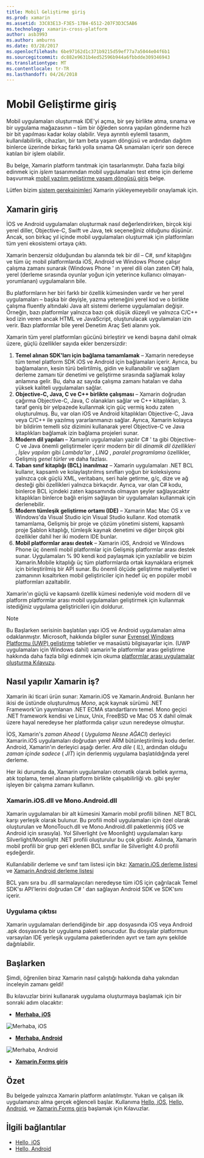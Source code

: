 ```yaml
---
title: Mobil Geliştirme giriş
ms.prod: xamarin
ms.assetid: 33C83E13-F3E5-17B4-6512-207F3D3C5AB6
ms.technology: xamarin-cross-platform
author: asb3993
ms.author: amburns
ms.date: 03/28/2017
ms.openlocfilehash: 6be97162d1c371b9215d59ef77a7a5044e04f6b1
ms.sourcegitcommit: dc882e9631b4ed52596b944a6fbbdde309346943
ms.translationtype: MT
ms.contentlocale: tr-TR
ms.lasthandoff: 04/26/2018
---
```

# <a name="introduction-to-mobile-development"></a>Mobil Geliştirme giriş

Mobil uygulamaları oluşturmak IDE'yi açma, bir şey birlikte atma, sınama ve bir uygulama mağazasının – tüm bir öğleden sonra yapılan gönderme hızlı bir bit yapılması kadar kolay olabilir. Veya ayrıntılı eylemli tasarım, kullanılabilirlik, cihazları, bir tam beta yaşam döngüsü ve ardından dağıtım binlerce üzerinde birkaç farklı yolla sınama QA sınamaları içerir son derece katılan bir işlem olabilir.

Bu belge, Xamarin platform tanıtmak için tasarlanmıştır. Daha fazla bilgi edinmek için *işlem* tasarımından mobil uygulamaları test etme için derleme başvurmak [mobil yazılım geliştirme yaşam döngüsü giriş](~/cross-platform/get-started/introduction-to-mobile-sdlc.md) belge.

Lütfen bizim [sistem gereksinimleri](~/cross-platform/get-started/requirements.md#mac) Xamarin yükleyemeyebilir onaylamak için.

## <a name="introduction-to-xamarin"></a>Xamarin giriş

İOS ve Android uygulamaları oluşturmak nasıl değerlendirirken, birçok kişi yerel diller, Objective-C, Swift ve Java, tek seçeneğiniz olduğunu düşünür. Ancak, son birkaç yıl içinde mobil uygulamaları oluşturmak için platformları tüm yeni ekosistemi ortaya çıktı.

Xamarin benzersiz olduğundan bu alanında tek bir dil – C#, sınıf kitaplığını ve tüm üç mobil platformlarda iOS, Android ve Windows Phone çalışır çalışma zamanı sunarak (Windows Phone ' ın yerel dili olan zaten C#) hala, yerel (derleme sırasında oyunlar yoğun için yeterince kullanıcı olmayan-yorumlanan) uygulamaların bile.

Bu platformların her biri farklı bir özellik kümesinden vardır ve her yerel uygulamaları – başka bir deyişle, yazma yeteneğini yerel kod ve o birlikte çalışma fluently altındaki Java alt sistemi derleme uygulamaları değişir. Örneğin, bazı platformlar yalnızca bazı çok düşük düzeyli ve yalnızca C/C++ kod izin veren ancak HTML ve JavaScript, oluşturulacak uygulamaları izin verir. Bazı platformlar bile yerel Denetim Araç Seti alanını yok.

Xamarin tüm yerel platformları gücünü birleştirir ve kendi başına dahil olmak üzere, güçlü özellikler sayıda ekler benzersizdir:

1.   **Temel alınan SDK'ları için bağlama tamamlamak** – Xamarin neredeyse tüm temel platform SDK iOS ve Android için bağlamaları içerir. Ayrıca, bu bağlamaların, kesin türü belirtilmiş, gidin ve kullanabilir ve sağlam derleme zamanı tür denetimi ve geliştirme sırasında sağlamak kolay anlamına gelir. Bu, daha az sayıda çalışma zamanı hataları ve daha yüksek kaliteli uygulamaları sağlar.
1.   **Objective-C, Java, C ve C++ birlikte çalışması** – Xamarin doğrudan çağırma Objective-C, Java, C olanakları sağlar ve C++ kitaplıkları, 3. taraf geniş bir yelpazede kullanmak için güç vermiş kodu zaten oluşturulmuş. Bu, var olan iOS ve Android kitaplıkları Objective-C, Java veya C/C++ ile yazılmış yararlanmanızı sağlar. Ayrıca, Xamarin kolayca bir bildirim temelli söz dizimini kullanarak yerel Objective-C ve Java kitaplıkları bağlamak izin bağlama projeleri sunar.
1.   **Modern dil yapıları** – Xamarin uygulamaları yazılır C# ' ta gibi Objective-C ve Java önemli geliştirmeler içerir modern bir dil *dinamik dil özellikleri* ,  *İşlev yapıları* gibi *Lambda'lar* , *LINQ* , *paralel programlama* özellikler, Gelişmiş *genel türler*  ve daha fazlası.
1.   **Taban sınıf kitaplığı (BCL) inanılmaz** – Xamarin uygulamaları .NET BCL kullanır, kapsamlı ve kolaylaştırılmış sınıfları yoğun bir koleksiyonu yalnızca çok güçlü XML, veritabanı, seri hale getirme, g/ç, dize ve ağ desteği gibi özellikleri yalnızca birkaçıdır. Ayrıca, var olan C# kodu, binlerce BCL içindeki zaten kapsamında olmayan şeyler sağlayacaktır kitaplıkları binlerce bağlı erişim sağlayan bir uygulamaları kullanmak için derlenebilir.
1.   **Modern tümleşik geliştirme ortamı (IDE)** – Xamarin Mac Mac OS x ve Windows'da Visual Studio için Visual Studio kullanır. Kod otomatik tamamlama, Gelişmiş bir proje ve çözüm yönetimi sistemi, kapsamlı proje Şablon kitaplığı, tümleşik kaynak denetimi ve diğer birçok gibi özellikler dahil her iki modern IDE bunlar.
1.   **Mobil platformlar arası destek** – Xamarin iOS, Android ve Windows Phone üç önemli mobil platformlar için Gelişmiş platformlar arası destek sunar. Uygulamaları % 90 kendi kod paylaşmak için yazılabilir ve bizim Xamarin.Mobile kitaplığı üç tüm platformlarda ortak kaynaklara erişmek için birleştirilmiş bir API sunar. Bu önemli ölçüde geliştirme maliyetleri ve zamanının kısaltırken mobil geliştiriciler için hedef üç en popüler mobil platformları azaltabilir.


Xamarin'ın güçlü ve kapsamlı özellik kümesi nedeniyle void modern dil ve platform platformlar arası mobil uygulamaları geliştirmek için kullanmak istediğiniz uygulama geliştiricileri için doldurur.


> [!NOTE]
> Bu Başlarken serisinin başlatılan yapı iOS ve Android uygulamaları alma odaklanmıştır. Microsoft, hakkında bilgiler sunar [Evrensel Windows Platformu (UWP) geliştirme](https://docs.microsoft.com/windows/uwp/develop/) tabletler ve masaüstü bilgisayarlar için. (UWP uygulamaları için Windows dahil) xamarin'le platformlar arası geliştirme hakkında daha fazla bilgi edinmek için okuma [platformlar arası uygulamalar oluşturma Kılavuzu](~/cross-platform/app-fundamentals/building-cross-platform-applications/index.md).



## <a name="how-does-xamarin-work"></a>Nasıl yapılır Xamarin iş?

Xamarin iki ticari ürün sunar: Xamarin.iOS ve Xamarin.Android. Bunların her ikisi de üstünde oluşturulmuş *Mono*, açık kaynak sürümü .NET Framework'ün yayımlanan .NET ECMA standartlarını temel. Mono geçici .NET framework kendisi ve Linux, Unix, FreeBSD ve Mac OS X dahil olmak üzere hayal neredeyse her platformda çalışır uzun neredeyse olmuştur.

İOS, Xamarin's *zaman Ahead* ( *Uygulama Nesne AĞACI*) derleyici Xamarin.iOS uygulamaları doğrudan yerel ARM bütünleştirilmiş kodu derler. Android, Xamarin'ın derleyici aşağı derler. *Ara dile* ( *IL*), ardından olduğu *zaman içinde sadece* ( *JIT*) için derlenmiş uygulama başlatıldığında yerel derleme.

Her iki durumda da, Xamarin uygulamaları otomatik olarak bellek ayırma, atık toplama, temel alınan platform birlikte çalışabilirliği vb. gibi şeyler işleyen bir çalışma zamanı kullanın.



### <a name="xamariniosdll-and-monoandroiddll"></a>Xamarin.iOS.dll ve Mono.Android.dll

Xamarin uygulamaları bir alt kümesini Xamarin mobil profili bilinen .NET BCL karşı yerleşik olarak bulunur. Bu profili mobil uygulamaları için özel olarak oluşturulan ve MonoTouch.dll ve Mono.Android.dll paketlenmiş (iOS ve Android için sırasıyla). Yol Silverlight (ve Moonlight) uygulamaları karşı Silverlight/Moonlight .NET profili oluşturulur bu çok gibidir. Aslında, Xamarin mobil profili bir grup geri eklenen BCL sınıflar ile Silverlight 4.0 profili eşdeğerdir.

Kullanılabilir derleme ve sınıf tam listesi için bkz: [Xamarin.iOS derleme listesi](~/cross-platform/internals/available-assemblies.md) ve [Xamarin.Android derleme listesi](~/cross-platform/internals/available-assemblies.md)

BCL yanı sıra bu .dll sarmalayıcıları neredeyse tüm iOS için çağrılacak Temel SDK'sı API'lerini doğrudan C# ' dan sağlayan Android SDK ve SDK'sını içerir.



### <a name="application-output"></a>Uygulama çıktısı

Xamarin uygulamaları derlendiğinde bir .app dosyasında iOS veya Android .apk dosyasında bir uygulama paketi sonucudur. Bu dosyalar platformun varsayılan IDE yerleşik uygulama paketlerinden ayırt ve tam aynı şekilde dağıtılabilir.



## <a name="getting-started"></a>Başlarken

Şimdi, öğrenilen biraz Xamarin nasıl çalıştığı hakkında daha yakından inceleyin zamanı geldi!

Bu kılavuzlar birini kullanarak uygulama oluşturmaya başlamak için bir sonraki adım olacaktır:

* [**Merhaba, iOS**](~/ios/get-started/hello-ios/index.md)

![](introduction-to-mobile-development-images/ios.png "Merhaba, iOS")


* [**Merhaba, Android**](~/android/get-started/hello-android/index.md)

![](introduction-to-mobile-development-images/android.png "Merhaba, Android")


* [**Xamarin.Forms giriş**](~/xamarin-forms/get-started/introduction-to-xamarin-forms.md)





## <a name="summary"></a>Özet

Bu belgede yalnızca Xamarin platform anlatılmıştır. Yukarı ve çalışan ilk uygulamanızı alma gerçek eğlenceli başlar. Kullanıma [Hello, iOS](~/ios/get-started/hello-ios/index.md), [Hello, Android](~/android/get-started/hello-android/index.md), ve [Xamarin.Forms giriş](~/xamarin-forms/get-started/introduction-to-xamarin-forms.md) başlamak için Kılavuzlar.


## <a name="related-links"></a>İlgili bağlantılar

- [Hello, iOS](~/ios/get-started/hello-ios/index.md)
- [Hello, Android](~/android/get-started/hello-android/index.md)
